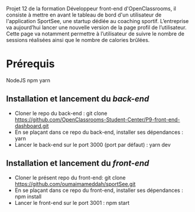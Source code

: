 Projet 12 de la formation Développeur front-end d'OpenClassrooms, il consiste à mettre en avant le tableau de bord d'un utilisateur de l'application SportSee, une startup dédiée au coaching sportif. L’entreprise va aujourd’hui lancer une nouvelle version de la page profil de l’utilisateur. Cette page va notamment permettre à l’utilisateur de suivre le nombre de sessions réalisées ainsi que le nombre de calories brûlées.

# Prérequis

NodeJS
npm
yarn

## Installation et lancement du _back-end_

* Cloner le repo du back-end : git clone https://github.com/OpenClassrooms-Student-Center/P9-front-end-dashboard.git
* En se plaçant dans ce repo du back-end, installer ses dépendances : yarn
* Lancer le back-end sur le port 3000 (port par défaut) : yarn dev

## Installation et lancement du _front-end_

* Cloner le présent repo du front-end: git clone https://github.com/oumaimameddah/sportSee.git
* En se plaçant dans ce repo du front-end, installer ses dépendances : npm install
* Lancer le front-end sur le port 3001 : npm start

